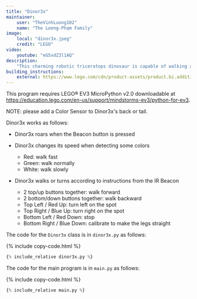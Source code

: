 ```yaml
---
title: "Dinor3x"
maintainer:
    user: "TheVinhLuong102"
    name: "The Lương-Phạm Family"
image:
    local: "dinor3x.jpeg"
    credit: "LEGO"
video:
    youtube: "eG5xdZ3l1AQ"
description:
    "This charming robotic triceratops dinosaur is capable of walking and turning on all fours."
building_instructions:
    external: https://www.lego.com/cdn/product-assets/product.bi.additional.extra.pdf/31313_X_DINOREX.pdf
---
```



This program requires LEGO® EV3 MicroPython v2.0 downloadable at https://education.lego.com/en-us/support/mindstorms-ev3/python-for-ev3.

NOTE: please add a Color Sensor to Dinor3x's back or tail. 

Dinor3x works as follows:

- Dinor3x roars when the Beacon button is pressed

- Dinor3x changes its speed when detecting some colors
    - Red: walk fast
    - Green: walk normally
    - White: walk slowly

- Dinor3x walks or turns according to instructions from the IR Beacon
    - 2 top/up buttons together: walk forward
    - 2 bottom/down buttons together: walk backward
    - Top Left / Red Up: turn left on the spot
    - Top Right / Blue Up: turn right on the spot
    - Bottom Left / Red Down: stop
    - Bottom Right / Blue Down: calibrate to make the legs straight

The code for the `Dinor3x` class is in `dinor3x.py` as follows:

{% include copy-code.html %}
```python
{% include_relative dinor3x.py %}
```

The code for the main program is in `main.py` as follows:

{% include copy-code.html %}
```python
{% include_relative main.py %}
```
